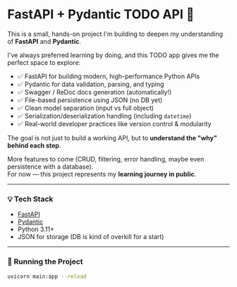 # FastAPI + Pydantic TODO API 📝

This is a small, hands-on project I'm building to deepen my understanding of **FastAPI** and **Pydantic**.

I've always preferred learning by doing, and this TODO app gives me the perfect space to explore:

- ✅ FastAPI for building modern, high-performance Python APIs
- ✅ Pydantic for data validation, parsing, and typing
- ✅ Swagger / ReDoc docs generation (automatically!)
- ✅ File-based persistence using JSON (no DB yet)
- ✅ Clean model separation (input vs full object)
- ✅ Serialization/deserialization handling (including `datetime`)
- ✅ Real-world developer practices like version control & modularity

The goal is not just to build a working API, but to **understand the "why" behind each step**.

More features to come (CRUD, filtering, error handling, maybe even persistence with a database).  
For now — this project represents my **learning journey in public**.

---

### 💡 Tech Stack

- [FastAPI](https://fastapi.tiangolo.com/)
- [Pydantic](https://docs.pydantic.dev/)
- Python 3.11+
- JSON for storage (DB is kind of overkill for a start)

---

### 🚀 Running the Project

```bash
uvicorn main:app --reload
